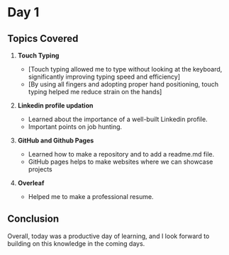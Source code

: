# Day 1
## Topics Covered
1. **Touch Typing**
     * [Touch typing allowed me to type without looking at the keyboard, significantly improving typing speed and efficiency]
     * [By using all fingers and adopting proper hand positioning, touch typing helped me reduce strain on the hands]

2. **Linkedin profile updation**
     * Learned about the importance of a well-built Linkedin profile.
     * Important points on job hunting.

3. **GitHub and Github Pages**
     * Learned how to make a repository and to add a readme.md file.
     * GitHub pages helps to make websites where we can showcase projects
       
3. **Overleaf**
     * Helped me to make a professional resume.
   
## Conclusion
Overall, today was a productive day of learning, and I look forward to building on this knowledge in the coming days.
